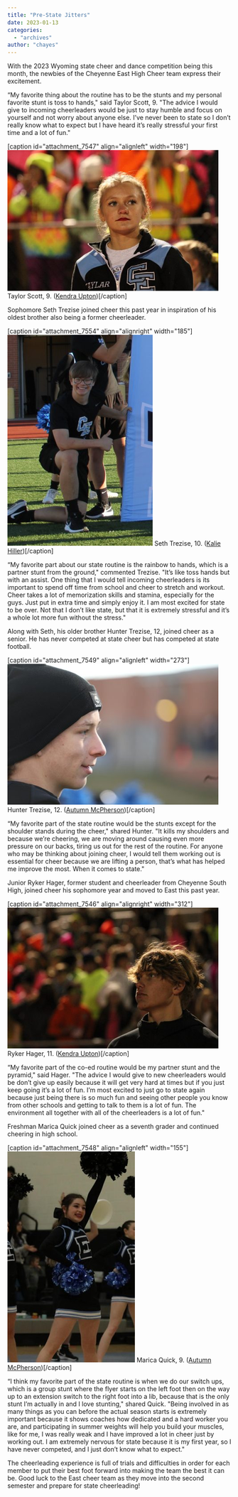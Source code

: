 ```yaml
---
title: "Pre-State Jitters"
date: 2023-01-13
categories: 
  - "archives"
author: "chayes"
---
```


With the 2023 Wyoming state cheer and dance competition being this month, the newbies of the Cheyenne East High Cheer team express their excitement.

“My favorite thing about the routine has to be the stunts and my personal favorite stunt is toss to hands," said Taylor Scott, 9. "The advice I would  give to incoming cheerleaders would be just to stay humble and focus on yourself and not worry about anyone else. I’ve never been to state so I don’t really know what to expect but I have heard it’s really stressful your first time and a lot of fun."

\[caption id="attachment\_7547" align="alignleft" width="198"\]![](images/kendra-67-475x317.jpg) Taylor Scott, 9. ([Kendra Upton](https://ehsthunderbolt.com/staff_profile/kendra-upton/))\[/caption\]

Sophomore Seth Trezise joined cheer this past year in inspiration of his oldest brother also being a former cheerleader.

\[caption id="attachment\_7554" align="alignright" width="185"\]![](images/kalie--327x475.jpg) Seth Trezise, 10. ([Kalie Hiller](https://ehsthunderbolt.com/staff_profile/kalie-hiller/))\[/caption\]

“My favorite part about our state routine is the rainbow to hands, which is a partner stunt from the ground," commented Trezise. "It’s like toss hands but with an assist. One thing that I would tell incoming cheerleaders is its important to spend off time from school and cheer to stretch and workout. Cheer takes a lot of memorization skills and stamina, especially for the guys. Just put in extra time and simply enjoy it. I am most excited for state to be over. Not that I don’t like state, but that it is extremely stressful and it’s a whole lot more fun without the stress."

Along with Seth, his older brother Hunter Trezise, 12, joined cheer as a senior. He has never competed at state cheer but has competed at state football.

\[caption id="attachment\_7549" align="alignleft" width="273"\]![](images/Autumn-12-475x317.jpg) Hunter Trezise, 12. ([Autumn McPherson](https://ehsthunderbolt.com/staff_profile/autumn-mcpherson/))\[/caption\]

“My favorite part of the state routine would be the stunts except for the shoulder stands during the cheer," shared Hunter. "It kills my shoulders and because we’re cheering, we are moving around causing even more pressure on our backs, tiring us out for the rest of the routine. For anyone who may be thinking about joining cheer, I would tell them working out is essential for cheer because we are lifting a person, that’s what has helped me improve the most. When it comes to state."

Junior Ryker Hager, former student and cheerleader from Cheyenne South High, joined cheer his sophomore year and moved to East this past year.

\[caption id="attachment\_7546" align="alignright" width="312"\]![](images/kendra-52-475x317.jpg) Ryker Hager, 11. ([Kendra Upton](https://ehsthunderbolt.com/staff_profile/kendra-upton/))\[/caption\]

“My favorite part of the co-ed routine would be my partner stunt and the pyramid," said Hager. "The advice I would give to new cheerleaders would be don’t give up easily because it will get very hard at times but if you just keep going it’s a lot of fun. I’m most excited to just go to state again because just being there is so much fun and seeing other people you know from other schools and getting to talk to them is a lot of fun. The environment all together with all of the cheerleaders is a lot of fun."

Freshman Marica Quick joined cheer as a seventh grader and continued cheering in high school.

\[caption id="attachment\_7548" align="alignleft" width="155"\]![](images/Autumn-M-74-e1673628382286-287x475.jpg) Marica Quick, 9. ([Autumn McPherson](https://ehsthunderbolt.com/staff_profile/autumn-mcpherson/))\[/caption\]

“I think my favorite part of the state routine is when we do our switch ups, which is a group stunt where the flyer starts on the left foot then on the way up to an extension switch to the right foot into a lib, because that is the only stunt I’m actually in and I love stunting," shared Quick. "Being involved in as many things as you can before the actual season starts is extremely important because it shows coaches how dedicated and a hard worker you are, and participating in summer weights will help you build your muscles, like for me, I was really weak and I have improved a lot in cheer just by working out. I am extremely nervous for state because it is my first year, so I have never competed, and I just don’t know what to expect."

The cheerleading experience is full of trials and difficulties in order for each member to put their best foot forward into making the team the best it can be. Good luck to the East cheer team as they move into the second semester and prepare for state cheerleading!
